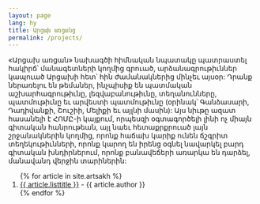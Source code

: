 ```yaml
---
layout: page
lang: hy
title: Արցախ առցանց
permalink: /projects/
---
```


«Արցախ առցան» նախագծի հիմնական նպատակը պատրաստել հակիրճ՝ մանագետների կողմից գրուած, արձանագրութիւններ կապուած Արցախի հետ՝ հին ժամանակներից մինչեւ այսօր: Դրանք ներառելու են թեմաներ, ինչպիսիք են պատմական աշխարհագրութիւնը, լեզվաբանութիւնը, տեղանունները, պատմութիւնը եւ արվեստի պատմութիւնը (օրինակ՝ Գանձասարի, Դադիվանքի, Շուշիի, Մելիքի եւ այլնի մասին): Այս նիւթը ազատ հասանելի է ՀՈՄԸ-ի կայքում, որպեսզի օգտագործելի լինի ոչ միայն գիտական հանրութեան, այլ նաեւ հետաքրքրուած  լայն շրջանակներին կողմից, որոնք հաճախ կարիք ունեն ճշգրիտ տեղեկութիւնների, որոնք կարող են իրենց օգնել նավարկել բարդ գիտական խնդիրներում, որոնք բանավեճերի առարկա են դարձել, մանավանդ վերջին տարիներին:

<ol>
{% for article in site.artsakh %}
  <li>
    <a href="{{ article.url }}">{{ article.listtitle }}</a> - {{ article.author }}
  </li>
{% endfor %}
</ol>
